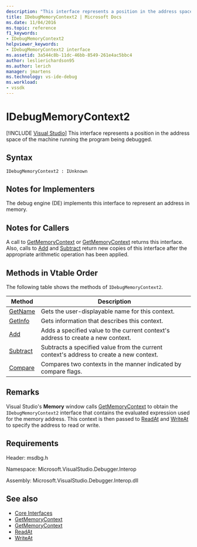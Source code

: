 ```yaml
---
description: "This interface represents a position in the address space of the machine running the program being debugged."
title: IDebugMemoryContext2 | Microsoft Docs
ms.date: 11/04/2016
ms.topic: reference
f1_keywords:
- IDebugMemoryContext2
helpviewer_keywords:
- IDebugMemoryContext2 interface
ms.assetid: 3a544c8b-11dc-46bb-8549-261e4ac5bbc4
author: leslierichardson95
ms.author: lerich
manager: jmartens
ms.technology: vs-ide-debug
ms.workload:
- vssdk
---
```

# IDebugMemoryContext2

 [!INCLUDE [Visual Studio](~/includes/applies-to-version/vs-not-mac.md)]
This interface represents a position in the address space of the machine running the program being debugged.

## Syntax

```
IDebugMemoryContext2 : IUnknown
```

## Notes for Implementers
 The debug engine (DE) implements this interface to represent an address in memory.

## Notes for Callers
 A call to [GetMemoryContext](../../../extensibility/debugger/reference/idebugproperty2-getmemorycontext.md) or [GetMemoryContext](../../../extensibility/debugger/reference/idebugreference2-getmemorycontext.md) returns this interface. Also, calls to [Add](../../../extensibility/debugger/reference/idebugmemorycontext2-add.md) and [Subtract](../../../extensibility/debugger/reference/idebugmemorycontext2-subtract.md) return new copies of this interface after the appropriate arithmetic operation has been applied.

## Methods in Vtable Order
 The following table shows the methods of `IDebugMemoryContext2`.

|Method|Description|
|------------|-----------------|
|[GetName](../../../extensibility/debugger/reference/idebugmemorycontext2-getname.md)|Gets the user-displayable name for this context.|
|[GetInfo](../../../extensibility/debugger/reference/idebugmemorycontext2-getinfo.md)|Gets information that describes this context.|
|[Add](../../../extensibility/debugger/reference/idebugmemorycontext2-add.md)|Adds a specified value to the current context's address to create a new context.|
|[Subtract](../../../extensibility/debugger/reference/idebugmemorycontext2-subtract.md)|Subtracts a specified value from the current context's address to create a new context.|
|[Compare](../../../extensibility/debugger/reference/idebugmemorycontext2-compare.md)|Compares two contexts in the manner indicated by compare flags.|

## Remarks
 Visual Studio's **Memory** window calls [GetMemoryContext](../../../extensibility/debugger/reference/idebugproperty2-getmemorycontext.md) to obtain the `IDebugMemoryContext2` interface that contains the evaluated expression used for the memory address. This context is then passed to [ReadAt](../../../extensibility/debugger/reference/idebugmemorybytes2-readat.md) and [WriteAt](../../../extensibility/debugger/reference/idebugmemorybytes2-writeat.md) to specify the address to read or write.

## Requirements
 Header: msdbg.h

 Namespace: Microsoft.VisualStudio.Debugger.Interop

 Assembly: Microsoft.VisualStudio.Debugger.Interop.dll

## See also
- [Core Interfaces](../../../extensibility/debugger/reference/core-interfaces.md)
- [GetMemoryContext](../../../extensibility/debugger/reference/idebugproperty2-getmemorycontext.md)
- [GetMemoryContext](../../../extensibility/debugger/reference/idebugreference2-getmemorycontext.md)
- [ReadAt](../../../extensibility/debugger/reference/idebugmemorybytes2-readat.md)
- [WriteAt](../../../extensibility/debugger/reference/idebugmemorybytes2-writeat.md)
